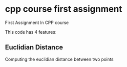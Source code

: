 # cpp course first assignment
 First Assignment In CPP course

 This code has 4 features:
 
 ##	Euclidian Distance
 Computing the euclidian distance between two points